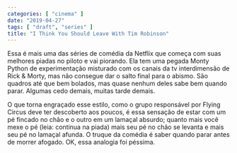 ```yaml
---
categories: [ "cinema" ]
date: "2019-04-27"
tags: [ "draft", "series" ]
title: "I Think You Should Leave With Tim Robinson"
---
```

Essa é mais uma das séries de comédia da Netflix que começa com
suas melhores piadas no piloto e vai piorando. Ela tem uma pegada Monty
Python de experimentação misturado com os canais da tv interdimensão
de Rick & Morty, mas não consegue dar o salto final para o abismo. São
quadros até que bem bolados, mas quase nenhum deles sabe bem quando
parar. Algumas cedo demais, muitas tarde demais.

O que torna engraçado esse estilo, como o grupo responsável por Flying
Circus deve ter descoberto aos poucos, é essa sensação de estar com um
pé fincado no chão e o outro em um lamaçal absurdo; quanto mais você
mexe o pé (leia: continua na piada) mais seu pé no chão se levanta
e mais seu pé no lamaçal afunda. O truque da comédia é saber quando
parar antes de morrer afogado. OK, essa analogia foi péssima.
